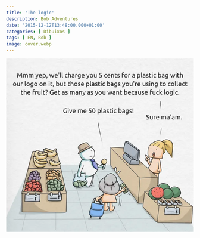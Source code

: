 ```yaml
---
title: 'The logic'
description: Bob Adventures
date: '2015-12-12T13:48:00.000+01:00'
categories: [ Dibuixos ]
tags: [ EN, Bob ]
image: cover.webp
---
```


![](bob9_logic.webp)
